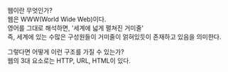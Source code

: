 웹이란 무엇인가?  
웹은 WWW(World Wide Web)이다.  
영어를 그대로 해석하면, '세계에 넓게 펼쳐진 거미줄'  
즉, 세계에 있는 수많은 구성원들이 거미줄이 얽혀있듯이 존재하고 있음을 의미한다.

그렇다면 어떻게 이런 구조를 가질 수 있는가?  
웹의 3대 요소로는 HTTP, URL, HTML이 있다.  

